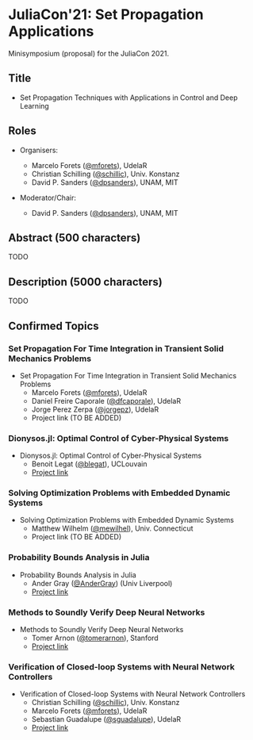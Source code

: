# JuliaCon'21: Set Propagation Applications

Minisymposium (proposal) for the JuliaCon 2021.

## Title

- Set Propagation Techniques with Applications in Control and Deep Learning


## Roles

- Organisers:
    - Marcelo Forets ([@mforets](http://github.com/mforets)), UdelaR
    - Christian Schilling ([@schillic](http://github.com/schillic/)), Univ. Konstanz
    - David P. Sanders ([@dpsanders](http://github.com/dpsanders)), UNAM, MIT

- Moderator/Chair: 
    - David P. Sanders ([@dpsanders](http://github.com/dpsanders)), UNAM, MIT

## Abstract (500 characters)

TODO

## Description (5000 characters)

TODO



## Confirmed Topics


### Set Propagation For Time Integration in Transient Solid Mechanics Problems

- Set Propagation For Time Integration in Transient Solid Mechanics Problems
    - Marcelo Forets ([@mforets](http://github.com/mforets)), UdelaR
    - Daniel Freire Caporale ([@dfcaporale](http://github.com/dfcaporale)), UdelaR
    - Jorge Perez Zerpa ([@jorgepz](http://github.com/jorgepz)), UdelaR
    - Project link (TO BE ADDED)

### Dionysos.jl: Optimal Control of Cyber-Physical Systems

- Dionysos.jl: Optimal Control of Cyber-Physical Systems
    - Benoit Legat ([@blegat](http://github.com/blegat)), UCLouvain
    - [Project link](https://github.com/dionysos-dev/Dionysos.jl)

### Solving Optimization Problems with Embedded Dynamic Systems

- Solving Optimization Problems with Embedded Dynamic Systems
    - Matthew Wilhelm ([@mewilhel](http://github.com/mewilhel)), Univ. Connecticut
    - Project link (TO BE ADDED)

### Probability Bounds Analysis in Julia

- Probability Bounds Analysis in Julia
    - Ander Gray ([@AnderGray](http://github.com/AnderGray)) (Univ Liverpool)
    - [Project link](https://github.com/AnderGray/ProbabilityBoundsAnalysis.jl)


### Methods to Soundly Verify Deep Neural Networks

- Methods to Soundly Verify Deep Neural Networks
    - Tomer Arnon ([@tomerarnon](http://github.com/tomerarnon)), Stanford
    - [Project link](https://github.com/sisl/NeuralVerification.jl)

### Verification of Closed-loop Systems with Neural Network Controllers

- Verification of Closed-loop Systems with Neural Network Controllers
    - Christian Schilling ([@schillic](http://github.com/schillic/)), Univ. Konstanz
    - Marcelo Forets ([@mforets](http://github.com/mforets)), UdelaR
    - Sebastian Guadalupe ([@sguadalupe](http://github.com/@guadalupe)), UdelaR
    - [Project link](https://github.com/JuliaReach/NeuralNetworkAnalysis.jl)


